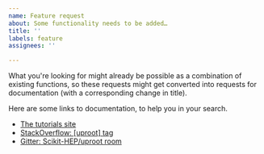 ```yaml
---
name: Feature request
about: Some functionality needs to be added…
title: ''
labels: feature
assignees: ''

---
```


What you're looking for might already be possible as a combination of existing functions, so these requests might get converted into requests for documentation (with a corresponding change in title).

Here are some links to documentation, to help you in your search.

   * [The tutorials site](https://uproot.readthedocs.io/)
   * [StackOverflow: [uproot] tag](https://stackoverflow.com/questions/tagged/uproot)
   * [Gitter: Scikit-HEP/uproot room](https://gitter.im/Scikit-HEP/uproot)
